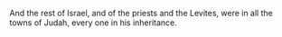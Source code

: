 And the rest of Israel, and of the priests and the Levites, were in all the towns of Judah, every one in his inheritance.
